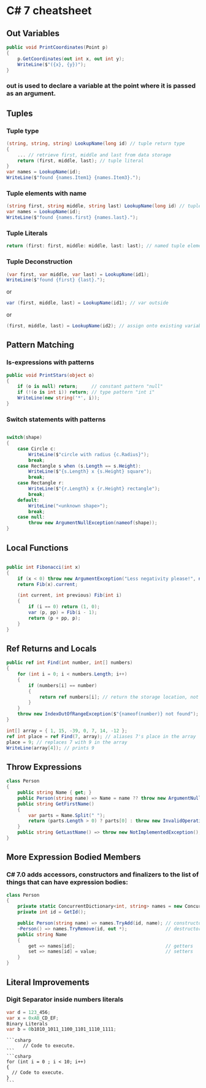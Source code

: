 # C# 7 cheatsheet
## Out Variables
```csharp
public void PrintCoordinates(Point p)
{
	p.GetCoordinates(out int x, out int y);
	WriteLine($"({x}, {y})");
}
```
### out is used to declare a variable at the point where it is passed as an argument.

## Tuples
### Tuple type
```csharp
(string, string, string) LookupName(long id) // tuple return type
{
    ... // retrieve first, middle and last from data storage
    return (first, middle, last); // tuple literal
}
var names = LookupName(id);
WriteLine($"found {names.Item1} {names.Item3}.");
```
### Tuple elements with name
```csharp
(string first, string middle, string last) LookupName(long id) // tuple elements have names
var names = LookupName(id);
WriteLine($"found {names.first} {names.last}.");
```
### Tuple Literals
```csharp
return (first: first, middle: middle, last: last); // named tuple elements in a literal
```
### Tuple Deconstruction
```csharp
(var first, var middle, var last) = LookupName(id1);
WriteLine($"found {first} {last}.");
```
or

```csharp
var (first, middle, last) = LookupName(id1); // var outside
```
or

```csharp
(first, middle, last) = LookupName(id2); // assign onto existing variables
```


## Pattern Matching
### Is-expressions with patterns
```csharp
public void PrintStars(object o)
{
	if (o is null) return;     // constant pattern "null"
	if (!(o is int i)) return; // type pattern "int i"
	WriteLine(new string('*', i));
}
```
### Switch statements with patterns
```csharp

switch(shape)
{
	case Circle c:
		WriteLine($"circle with radius {c.Radius}");
		break;
	case Rectangle s when (s.Length == s.Height):
		WriteLine($"{s.Length} x {s.Height} square");
		break;
	case Rectangle r:
		WriteLine($"{r.Length} x {r.Height} rectangle");
		break;
	default:
		WriteLine("<unknown shape>");
		break;
	case null:
		throw new ArgumentNullException(nameof(shape));
}

```


## Local Functions
```csharp

public int Fibonacci(int x)
{
	if (x < 0) throw new ArgumentException("Less negativity please!", nameof(x));
	return Fib(x).current;

	(int current, int previous) Fib(int i)
	{
		if (i == 0) return (1, 0);
		var (p, pp) = Fib(i - 1);
		return (p + pp, p);
	}
}

```

## Ref Returns and Locals
```csharp
public ref int Find(int number, int[] numbers)
{
    for (int i = 0; i < numbers.Length; i++)
    {
        if (numbers[i] == number) 
        {
            return ref numbers[i]; // return the storage location, not the value
        }
    }
    throw new IndexOutOfRangeException($"{nameof(number)} not found");
}

int[] array = { 1, 15, -39, 0, 7, 14, -12 };
ref int place = ref Find(7, array); // aliases 7's place in the array
place = 9; // replaces 7 with 9 in the array
WriteLine(array[4]); // prints 9
```


## Throw Expressions
```csharp
class Person
{
    public string Name { get; }
    public Person(string name) => Name = name ?? throw new ArgumentNullException(name);
    public string GetFirstName()
    {
        var parts = Name.Split(" ");
        return (parts.Length > 0) ? parts[0] : throw new InvalidOperationException("No name!");
    }
    public string GetLastName() => throw new NotImplementedException();
}

```

## More Expression Bodied Members
### C# 7.0 adds accessors, constructors and finalizers to the list of things that can have expression bodies:

```csharp
class Person
{
    private static ConcurrentDictionary<int, string> names = new ConcurrentDictionary<int, string>();
    private int id = GetId();

    public Person(string name) => names.TryAdd(id, name); // constructors
    ~Person() => names.TryRemove(id, out *);              // destructors
    public string Name
    {
        get => names[id];                                 // getters
        set => names[id] = value;                         // setters
    }
}

```
## Literal Improvements
### Digit Separator inside numbers literals
```csharp
var d = 123_456;
var x = 0xAB_CD_EF;
Binary Literals
var b = 0b1010_1011_1100_1101_1110_1111;
```


    ```csharp
          // Code to execute.
    ```
    ```csharp
    for (int i = 0 ; i < 10; i++)
    {
      // Code to execute.
    }
    ```
